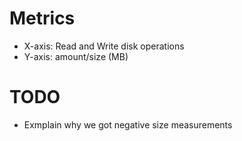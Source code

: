 # Metrics
* X-axis: Read and Write disk operations
* Y-axis: amount/size (MB)

# TODO
* Exmplain why we got negative size measurements

